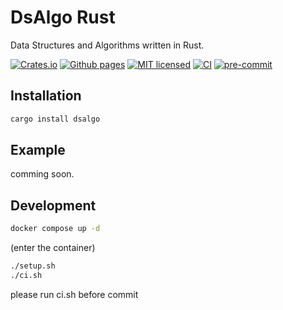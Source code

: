 # DsAlgo Rust

Data Structures and Algorithms written in Rust.

[![Crates.io][crates-badge]][crates-url]
[![Github pages][gh-pages-badge]][gh-pages-url]
[![MIT licensed][mit-badge]][mit-url]
[![CI][actions-badge]][actions-url]
[![pre-commit][pre-commit-badge]][pre-commit-url]

[crates-badge]: https://img.shields.io/crates/v/dsalgo.svg
[crates-url]: https://crates.io/crates/dsalgo
[gh-pages-badge]: https://github.com/kagemeka/dsalgo-rust/actions/workflows/pages/pages-build-deployment/badge.svg
[gh-pages-url]: https://kagemeka.github.io/dsalgo-rust
[mit-badge]: https://img.shields.io/badge/license-MIT-green.svg
[mit-url]: https://github.com/kagemeka/dsalgo-rust/blob/main/LICENSE
[actions-badge]: https://github.com/kagemeka/dsalgo-rust/actions/workflows/ci.yml/badge.svg
[actions-url]: https://github.com/kagemeka/dsalgo-rust/actions/workflows/ci.yml
[pre-commit-badge]: https://img.shields.io/badge/pre--commit-enabled-brightgreen?logo=pre-commit&logoColor=white
[pre-commit-url]: https://github.com/pre-commit/pre-commit

## Installation

```sh
cargo install dsalgo 
```

## Example

comming soon.

## Development

```sh
docker compose up -d
```

(enter the container)

```sh
./setup.sh
./ci.sh
```

please run ci.sh before commit
